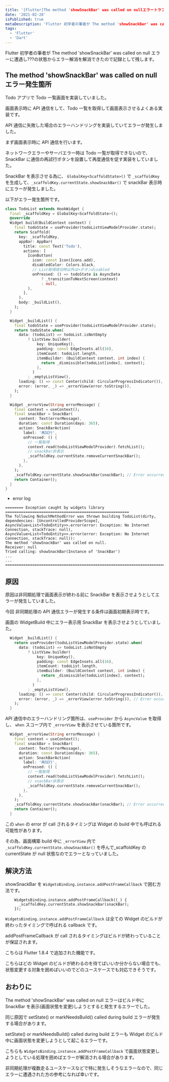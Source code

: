 ```yaml
---
title: '[Flutter]The method 'showSnackBar' was called on nullエラートラブルシューティング'
date: '2021-02-28'
isPublished: true
metaDescription: 'Flutter 初学者の筆者が The method 'showSnackBar' was called on null エラーに遭遇し???の状態からエラー解消を解消できたので記録として残します。The method 'showSnackBar' was called on null エラーはビルド中に SnackBar を表示(画面状態を変更)しようとすると発生するエラーでした。'
tags:
  - 'Flutter'
  - 'Dart'
---
```


Flutter 初学者の筆者が The method 'showSnackBar' was called on null エラーに遭遇し???の状態からエラー解消を解消できたので記録として残します。

## The method 'showSnackBar' was called on null エラー発生箇所

Todo アプリで Todo 一覧画面を実装していました。

画面表示時に API 通信をして、Todo 一覧を取得して画面表示させるよくある実装です。

API 通信に失敗した場合のエラーハンドリングを実装していてエラーが発生しました。

まず画面表示時に API 通信を行います。

ネットワークエラーやサーバエラー時は Todo 一覧が取得できないので、SnackBar に通信の再試行ボタンを設置して再度通信を促す実装をしていました。

SnackBar を表示させる為に、 `GlobalKey<ScaffoldState>()` で `_scaffoldKey` を生成して、`_scaffoldKey.currentState.showSnackBar()` で snackBar 表示時にエラーが発生しました。

以下がエラー発生箇所です。

```dart
class TodoList extends HookWidget {
  final _scaffoldKey = GlobalKey<ScaffoldState>();
  @override
  Widget build(BuildContext context) {
    final todoState = useProvider(todoListViewModelProvider.state);
    return Scaffold(
      key: _scaffoldKey,
      appBar: AppBar(
        title: const Text('Todo'),
        actions: [
          IconButton(
            icon: const Icon(Icons.add),
            disabledColor: Colors.black,
            // List取得成功時以外は+ボタンdisabled
            onPressed: () => todoState is AsyncData
                ? _transitionToNextScreen(context)
                : null,
          ),
        ],
      ),
      body: _buildList(),
    );
  }

  Widget _buildList() {
    final todoState = useProvider(todoListViewModelProvider.state);
    return todoState.when(
      data: (todoList) => todoList.isNotEmpty
          ? ListView.builder(
              key: UniqueKey(),
              padding: const EdgeInsets.all(16),
              itemCount: todoList.length,
              itemBuilder: (BuildContext context, int index) {
                return _dismissible(todoList[index], context);
              },
            )
          : _emptyListView(),
      loading: () => const Center(child: CircularProgressIndicator()),
      error: (error, _) => _errorView(error.toString()),
    );
  }

  Widget _errorView(String errorMessage) {
    final context = useContext();
    final snackBar = SnackBar(
      content: Text(errorMessage),
      duration: const Duration(days: 365),
      action: SnackBarAction(
        label: '再試行',
        onPressed: () {
          // 一覧取得
          context.read(todoListViewModelProvider).fetchList();
          // snackBar非表示
          _scaffoldKey.currentState.removeCurrentSnackBar();
        },
      ),
    );
    _scaffoldKey.currentState.showSnackBar(snackBar); // Error occurred!!!
    return Container();
  }
}
```

- error log

```
======== Exception caught by widgets library =======================================================
The following NoSuchMethodError was thrown building TodoList(dirty, dependencies: [UncontrolledProviderScope], AsyncValue<List<TodoEntity>>.error(error: Exception: No Internet Connection, stackTrace: null), AsyncValue<List<TodoEntity>>.error(error: Exception: No Internet Connection, stackTrace: null)):
The method 'showSnackBar' was called on null.
Receiver: null
Tried calling: showSnackBar(Instance of 'SnackBar')
...
...
====================================================================================================
```

## 原因

原因は非同期処理で画面表示が終わる前に SnackBar を表示させようとしてエラーが発生していました。

今回 非同期処理の API 通信エラーが発生する条件は画面初期表示時です。

画面の WidgetBuild 中にエラー表示用 SnackBar を表示させようとしていました。

```dart
  Widget _buildList() {
    return useProvider(todoListViewModelProvider.state).when(
      data: (todoList) => todoList.isNotEmpty
          ? ListView.builder(
              key: UniqueKey(),
              padding: const EdgeInsets.all(16),
              itemCount: todoList.length,
              itemBuilder: (BuildContext context, int index) {
                return _dismissible(todoList[index], context);
              },
            )
          : _emptyListView(),
      loading: () => const Center(child: CircularProgressIndicator()),
      error: (error, _) => _errorView(error.toString()), // Error occurred!!!
    );
  }
```

API 通信中のエラーハンドリング箇所は、`useProvider` から `AsyncValue` を取得し、 `when` スコープ内で `_errorView` を表示させている箇所です。

```dart
  Widget _errorView(String errorMessage) {
    final context = useContext();
    final snackBar = SnackBar(
      content: Text(errorMessage),
      duration: const Duration(days: 365),
      action: SnackBarAction(
        label: '再試行',
        onPressed: () {
          // 一覧取得
          context.read(todoListViewModelProvider).fetchList();
          // snackBar非表示
          _scaffoldKey.currentState.removeCurrentSnackBar();
        },
      ),
    );
    _scaffoldKey.currentState.showSnackBar(snackBar); // Error occurred!!!
    return Container();
  }
```

この `when` の error が call されるタイミングは Widget の build 中でも呼ばれる可能性があります。

その為、画面構築 build 中に `_errorView` 内で `_scaffoldKey.currentState.showSnackBar()` を呼んで\_scaffoldKey の currentState が null 状態なのでエラーとなっていました。

## 解決方法

showSnackBar を `WidgetsBinding.instance.addPostFrameCallback` で囲む方法です。

```
    WidgetsBinding.instance.addPostFrameCallback((_) {
      _scaffoldKey.currentState.showSnackBar(snackBar);
    });
```

`WidgetsBinding.instance.addPostFrameCallback` は全ての Widget のビルドが終わったタイミングで呼ばれる callback です。

addPostFrameCallback が call されるタイミングはビルドが終わっていることが保証されます。

こちらは Flutter 1.8.4 で追加された機能です。

こちらはどの Widget のビルドが終わるのを待てばいいか分からない場合でも、状態変更する対象を囲めばいいのでどのユースケースでも対応できそうです。

## おわりに

The method 'showSnackBar' was called on null エラーはビルド中に SnackBar を表示(画面状態を変更)しようとすると発生するエラーでした。

同じ原因で setState() or markNeedsBuild() called during build エラーが発生する場合があります。

setState() or markNeedsBuild() called during build エラーも Widget のビルド中に画面状態を変更しようとして起こるエラーです。

こちらも `WidgetsBinding.instance.addPostFrameCallback` で画面状態変更しようとしている処理を囲めばエラーが解消される場合があります。

非同期処理が複数走るユースケースなどで特に発生しそうなエラーなので、同じエラーに遭遇された方の参考になれば幸いです。
